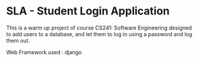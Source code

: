 # SLA - Student Login Application

This is a warm up project of course CS241: Software Engineering designed to add users to a database, and let them to log in using a password and log them out.

Web Framework used : django